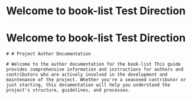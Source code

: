 # Welcome to  book-list Test Direction

	
	
# Welcome to  book-list Test Direction

	# # Project Author Documentation

	# Welcome to the author documentation for the book-list This guide provides comprehensive information and instructions for authors and contributors who are actively involved in the development and maintenance of the project. Whether you're a seasoned contributor or just starting, this documentation will help you understand the project's structure, guidelines, and processes.

	
	
